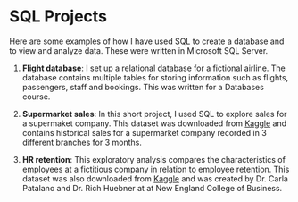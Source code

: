 # SQL Projects

Here are some examples of how I have used SQL to create a database and to view and analyze data. These were written in Microsoft SQL Server. 

1. **Flight database**: I set up a relational database for a fictional airline. The database contains multiple tables for storing information such as flights, passengers, staff and bookings. This was written for a Databases course.

2. **Supermarket sales**: In this short project, I used SQL to explore sales for a supermaket company. This dataset was downloaded from [Kaggle](https://www.kaggle.com/datasets/aungpyaeap/supermarket-sales?resource=download) and contains historical sales for a supermarket company recorded in 3 different branches for 3 months.

3. **HR retention**: This exploratory analysis compares the characteristics of employees at a fictitious company in relation to employee retention. This dataset was also downloaded from [Kaggle](https://www.kaggle.com/datasets/rhuebner/human-resources-data-set) and was created by Dr. Carla Patalano and Dr. Rich Huebner at at New England College of Business.
